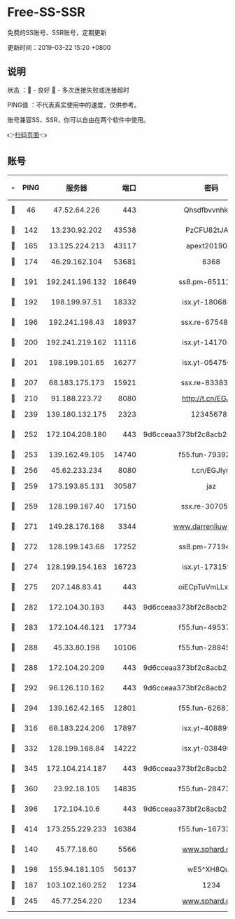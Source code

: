 # Free-SS-SSR

免费的SS账号、SSR账号，定期更新

更新时间：2019-03-22 15:20 +0800

## 说明

状态     ：🙂 - 良好 🙁 - 多次连接失败或连接超时

PING值   ：不代表真实使用中的速度，仅供参考。

账号兼容SS、SSR，你可以自由在两个软件中使用。

👉[扫码页面](https://liesauer.github.io/Free-SS-SSR/)👈

## 账号

|-|PING|服务器|端口|密码|加密方式|区域|
|:----:|:----:|:-----:|-----:|:----:|:----:|:----:|
|🙂|46|47.52.64.226|443|Qhsdfbvvnhkm1|aes-256-cfb|HK|
|🙂|142|13.230.92.202|43538|PzCFU82tJAdZ|aes-256-cfb|JP|
|🙂|165|13.125.224.213|43117|apext2019005|chacha20|KR|
|🙂|174|46.29.162.104|53681|6368|aes-256-ctr|RU|
|🙂|191|192.241.196.132|18649|ss8.pm-65111095|aes-256-cfb|US|
|🙂|192|198.199.97.51|18332|isx.yt-18068521|aes-256-cfb|US|
|🙂|196|192.241.198.43|18937|ssx.re-67548349|aes-256-cfb|US|
|🙂|200|192.241.219.162|11116|isx.yt-14170563|aes-256-cfb|US|
|🙂|201|198.199.101.65|16277|isx.yt-05475013|aes-256-cfb|US|
|🙂|207|68.183.175.173|15921|ssx.re-83383515|aes-256-cfb|US|
|🙂|210|91.188.223.72|8080|http://t.cn/EGJIyrl|rc4-md5|RU|
|🙂|239|139.180.132.175|2323|123456789|aes-256-cfb|SG|
|🙂|252|172.104.208.180|443|9d6cceaa373bf2c8acb22e60b6a58be6|aes-256-cfb|US|
|🙂|253|139.162.49.105|14740|f55.fun-79392349|aes-256-cfb|SG|
|🙂|256|45.62.233.234|8080|t.cn/EGJIyrl|rc4-md5|CA|
|🙂|259|173.193.85.131|30587|jaz|aes-256-cfb|US|
|🙂|259|128.199.167.40|17150|ssx.re-30705588|aes-256-cfb|SG|
|🙂|271|149.28.176.168|3344|www.darrenliuwei.com|aes-256-cfb|AU|
|🙂|272|128.199.143.68|17252|ss8.pm-77194591|aes-256-cfb|SG|
|🙂|274|128.199.154.163|16723|isx.yt-17315956|aes-256-cfb|SG|
|🙂|275|207.148.83.41|443|oiECpTuVmLLxk4Ts|aes-256-cfb|AU|
|🙂|282|172.104.30.193|443|9d6cceaa373bf2c8acb22e60b6a58be6|aes-256-cfb|US|
|🙂|283|172.104.46.121|17734|f55.fun-49537509|aes-256-cfb|SG|
|🙂|288|45.33.80.198|10106|f55.fun-28845308|aes-256-cfb|US|
|🙂|288|172.104.20.209|443|9d6cceaa373bf2c8acb22e60b6a58be6|aes-256-cfb|US|
|🙂|292|96.126.110.162|443|9d6cceaa373bf2c8acb22e60b6a58be6|aes-256-cfb|US|
|🙂|294|139.162.42.165|12801|f55.fun-62681206|aes-256-cfb|SG|
|🙂|316|68.183.224.206|17897|isx.yt-40889979|aes-256-cfb|SG|
|🙂|332|128.199.168.84|14222|isx.yt-03849900|aes-256-cfb|SG|
|🙂|345|172.104.214.187|443|9d6cceaa373bf2c8acb22e60b6a58be6|aes-256-cfb|US|
|🙂|360|23.92.18.105|14835|f55.fun-28473205|aes-256-cfb|US|
|🙂|396|172.104.10.6|443|9d6cceaa373bf2c8acb22e60b6a58be6|aes-256-cfb|US|
|🙂|414|173.255.229.233|16384|f55.fun-16733210|aes-256-cfb|US|
|🙂|140|45.77.18.60|5566|www.sphard.com|aes-256-cfb|JP|
|🙂|198|155.94.181.105|56137|wE5^XH8Quw|aes-256-cfb|US|
|🙁|187|103.102.160.252|1234|1234|rc4-md5|JP|
|🙁|245|45.77.254.220|1234|www.sphard.com|aes-256-cfb|SG|
